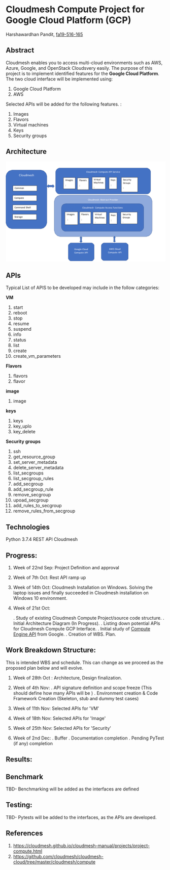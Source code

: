 # Cloudmesh Compute Project for  Google Cloud Platform (GCP)

Harshawardhan  Pandit, [fa19-516-165](https://github.com/cloudmesh-community/fa19-516-169)



## Abstract

Cloudmesh enables you to access multi-cloud environments such as AWS, Azure, Google, and OpenStack Cloudsvery easily.
The purpose of this project is to implement identified features for the **Google Cloud Platform**.  The two cloud interface will be implemented using:
1. Google Cloud Platform
2. AWS

Selected APIs will be
added for the following features. :

1. Images
2. Flavors
3. Virtual machines
4. Keys
4. Security groups

## Architecture

![Architecture](https://github.com/cloudmesh-community/fa19-516-169/blob/master/project/images/Architecture.png)

## APIs

Typical List of APIS to be developed may include in the follow categories:

**VM**
1. start
2. reboot
3. stop
4. resume
5. suspend
6. info
7. status
8. list
9. create
10. create_vm_parameters

**Flavors**

1. flavors
2. flavor

**image**

1. image

**keys**
1. keys
2. key_uplo
3. key_delete

**Security groups**
1. ssh
2. get_resource_group
3. set_server_metadata
4. delete_server_metadata
5. list_secgroups
6. list_secgroup_rules
7. add_secgroup
8. add_secgroup_rule
9. remove_secgroup
10. upoad_secgroup
11. add_rules_to_secgroup
12. remove_rules_from_secgroup

## Technologies

Python 3.7.4
REST API
Cloudmesh

## Progress:
1.  Week of 22nd Sep:
    Project Definition and approval

2.  Week of 7th Oct:
    Rest API ramp up

3.  Week of 14th Oct:
    Cloudmesh Installation on Windows. Solving the laptop issues and finally succeeded in Cloudmesh installation on
    Windows 10 environment.

4.  Week of 21st Oct:

    .   Study of existing Cloudmesh Compute Project/source code structure.
    .   Initial Architecture Diagram (In Progress).
    .   Listing down potential APIs for Cloudmesh Compute GCP Interface.
    .   Initial study of [Compute Engine API](https://cloud.google.com/compute/docs/reference/rest/v1/) from Google.
    .   Creation of WBS. Plan.



## Work Breakdown Structure:

This is intended WBS  and schedule. This can change as we proceed as the proposed plan below and will evolve.
1.  Week of 28th Oct : Architecture, Design finalization.

2.  Week of 4th Nov:
    .  API signature definition and scope freeze (This should define how many APIs will be )
    .  Environment creation  & Code Framework Creation (Skeleton, stub and dummy test cases)

4.  Week of 11th Nov:  Selected APIs for  'VM'

5.  Week of 18th Nov:  Selected APIs for 'Image'

6.  Week of 25th Nov:  Selected APIs for 'Security'

7.  Week of 2nd Dec:
    .   Buffer
    .   Documentation completion
    .   Pending PyTest (if any) completion


## Results:

## Benchmark

TBD- Benchmarking will be added as the interfaces are defined

## Testing:

TBD- Pytests will be added to the interfaces, as the APIs are developed.

## References

1. https://cloudmesh.github.io/cloudmesh-manual/projects/project-compute.html
2. https://github.com/cloudmesh/cloudmesh-cloud/tree/master/cloudmesh/compute
